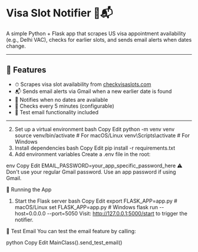 # Visa Slot Notifier 🛂📬

A simple Python + Flask app that scrapes US visa appointment availability (e.g., Delhi VAC), checks for earlier slots, and sends email alerts when dates change.

---

## 🚀 Features

- ⏱ Scrapes visa slot availability from [checkvisaslots.com](https://checkvisaslots.com/latest-us-visa-availability.html)
- 📬 Sends email alerts via Gmail when a new earlier date is found
- 🛑 Notifies when no dates are available
- 🔁 Checks every 5 minutes (configurable)
- 🧪 Test email functionality included

---

2. Set up a virtual environment
   bash
   Copy
   Edit
   python -m venv venv
   source venv/bin/activate # For macOS/Linux
   venv\Scripts\activate # For Windows
3. Install dependencies
   bash
   Copy
   Edit
   pip install -r requirements.txt
4. Add environment variables
   Create a .env file in the root:

env
Copy
Edit
EMAIL_PASSWORD=your_app_specific_password_here
⚠️ Don't use your regular Gmail password. Use an app password if using Gmail.

🚦 Running the App

1. Start the Flask server
   bash
   Copy
   Edit
   export FLASK_APP=app.py # macOS/Linux
   set FLASK_APP=app.py # Windows
   flask run --host=0.0.0.0 --port=5050
   Visit: http://127.0.0.1:5000/start to trigger the notifier.

🧪 Test Email
You can test the email feature by calling:

python
Copy
Edit
MainClass().send_test_email()
